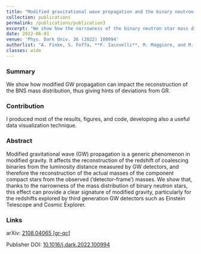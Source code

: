 ```yaml
---
title: "Modified gravitational wave propagation and the binary neutron star mass function"
collection: publications
permalink: /publications/publication3
excerpt: "We show how the narrowness of the binary neutron star mass distribution can give clear signatures of modified gravity."
date: 2022-06-01
venue: 'Phys. Dark Univ. 36 (2022) 100994'
authorlist: "A. Finke, S. Foffa, **F. Iacovelli**, M. Maggiore, and M. Mancarella"
classes: wide
---
```


<span class="__dimensions_badge_embed__" data-doi="10.1016/j.dark.2022.100994" data-style="small_circle" data-hide-zero-citations="true"></span><script async src="https://badge.dimensions.ai/badge.js" charset="utf-8"></script>

<html>
<head>
   <script src="https://code.jquery.com/jquery-3.7.0.js"></script>
</head>
<body>

<div id="inspirecount"></div>
<script>
var recid = '1901869';
var recurl = 'https://inspirehep.net/api/literature/?q=recid%3A'+recid+'&size=10&page=1&fields=citation_count&format=json';

if (recid === "undefined") {
	document.getElementById("inspirecount").innerHTML='';
} else {
	$.getJSON(recurl, function(data){
    	var html =`<a href="https://inspirehep.net/literature/${recid}" target="_blank" rel="noopener"><button type="button inspire" class="btn btn-inspire">iNSPIRE </button></a><span class="badge inspcitations">${data.hits.hits[0].metadata.citation_count} citations</span>`    
    	document.getElementById("inspirecount").innerHTML= html
  });
}
</script>
</body>
</html>

### Summary
We show how modified GW propagation can impact the reconstruction of the BNS mass distribution, thus giving hints of deviations from GR.

### Contribution
I produced most of the results, figures, and code, developing also a useful data visualization technique.

### Abstract
Modified gravitational wave (GW) propagation is a generic phenomenon in modified gravity. It affects the reconstruction of the redshift of coalescing binaries from the luminosity distance measured by GW detectors, and therefore the reconstruction of the actual masses of the component compact stars from the observed (‘detector-frame’) masses. We show that, thanks to the narrowness of the mass distribution of binary neutron stars, this effect can provide a clear signature of modified gravity, particularly for the redshifts explored by third generation GW detectors such as Einstein Telescope and Cosmic Explorer.

### Links

<i class="ai ai-arxiv ai-fw"></i> arXiv: <a href="https://arxiv.org/abs/2108.04065" target="_blank" rel="noopener">2108.04065 [gr-qc]</a>

<i class="ai ai-doi ai-fw"></i> Publisher DOI: <a href="https://doi.org/10.1016/j.dark.2022.100994" target="_blank" rel="noopener">10.1016/j.dark.2022.100994</a>